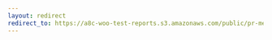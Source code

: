 ```yaml
---
layout: redirect
redirect_to: https://a8c-woo-test-reports.s3.amazonaws.com/public/pr-merge/43677/api/index.html
---
```

